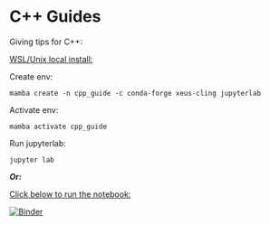 # C++ Guides

Giving tips for C++:

<ins>WSL/Unix local install:</ins>

Create env:
```
mamba create -n cpp_guide -c conda-forge xeus-cling jupyterlab
```

Activate env:
```
mamba activate cpp_guide
```

Run jupyterlab:
```
jupyter lab
```

***Or:***

<ins>Click below to run the notebook:</ins>

[![Binder](https://mybinder.org/badge_logo.svg)](https://mybinder.org/v2/gh/DatUser/cpp_guide/HEAD)
